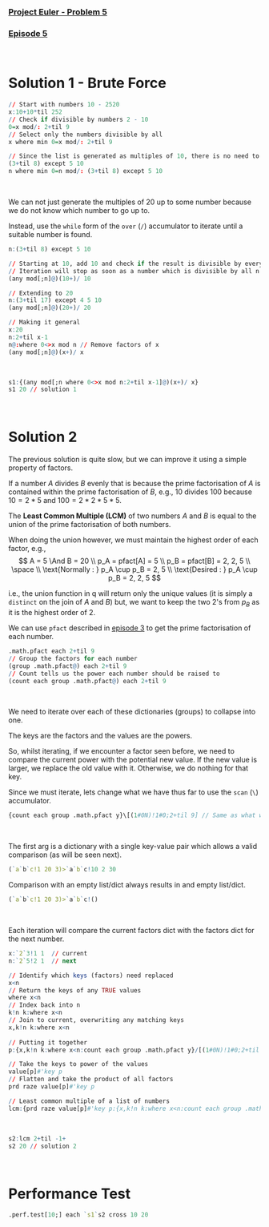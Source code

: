 ### [Project Euler - Problem 5](https://projecteuler.net/problem=5)
### [Episode 5](https://www.youtube.com/watch?v=5wODq7b28Ok&list=PLsQYtymvFUhhft5F6IWzwEZ60dpB6MLMt&index=6)

<br />

# Solution 1 - Brute Force

```q
// Start with numbers 10 - 2520
x:10+10*til 252
// Check if divisible by numbers 2 - 10
0=x mod/: 2+til 9
// Select only the numbers divisible by all 
x where min 0=x mod/: 2+til 9

// Since the list is generated as multiples of 10, there is no need to check the factors of 10
(3+til 8) except 5 10
n where min 0=n mod/: (3+til 8) except 5 10
```

<br />

We can not just generate the multiples of $20$ up to some number because we do not know which number to go up to.

Instead, use the `while` form of the `over` (`/`) accumulator to iterate until a suitable number is found.

```q
n:(3+til 8) except 5 10

// Starting at 10, add 10 and check if the result is divisible by everything in n
// Iteration will stop as soon as a number which is divisible by all n is found
(any mod[;n]@)(10+)/ 10

// Extending to 20
n:(3+til 17) except 4 5 10
(any mod[;n]@)(20+)/ 20

// Making it general
x:20                
n:2+til x-1         
n@:where 0<>x mod n // Remove factors of x
(any mod[;n]@)(x+)/ x
```

<br />

```q
s1:{(any mod[;n where 0<>x mod n:2+til x-1]@)(x+)/ x}
s1 20 // solution 1
```

<br />

# Solution 2

The previous solution is quite slow, but we can improve it using a simple property of factors.

If a number *A* divides *B* evenly that is because the prime factorisation of *A* is contained within the prime factorisation of *B*, e.g.,
$10$ divides $100$ because $10 = 2 * 5$ and $100 = 2 * 2 * 5 * 5$.
 
The **Least Common Multiple (LCM)** of two numbers *A* and *B* is equal to the union of the prime factorisation of both numbers.

When doing the union however, we must maintain the highest order of each factor, e.g., 
$$
    A = 5 \And B = 20 \\
    p_A = pfact[A] = 5 \\
    p_B = pfact[B] = 2, 2, 5 \\
    \space \\
    \text{Normally : } p_A \cup p_B = 2, 5 \\
    \text{Desired : }  p_A \cup p_B = 2, 2, 5
$$

i.e., the union function in q will return only the unique values (it is simply a `distinct` on the join of *A* and *B*) but, we want to keep the two $2$'s from *p<sub>B</sub>* as it is the highest order of $2$.

We can use `pfact` described in [episode 3](ep3.md) to get the prime factorisation of each number.

```q
.math.pfact each 2+til 9
// Group the factors for each number
(group .math.pfact@) each 2+til 9
// Count tells us the power each number should be raised to
(count each group .math.pfact@) each 2+til 9
```

<br />

We need to iterate over each of these dictionaries (groups) to collapse into one.

The keys are the factors and the values are the powers.

So, whilst iterating, if we encounter a factor seen before, we need to compare the current power with the potential new value. If the new value is larger, we replace the old value with it. Otherwise, we do nothing for that key.

Since we must iterate, lets change what we have thus far to use the `scan` (`\`) accumulator.
```q
{count each group .math.pfact y}\[(1#0N)!1#0;2+til 9] // Same as what we had before
```

<br />

The first arg is a dictionary with a single key-value pair which allows a valid comparison (as will be seen next). 
```q
(`a`b`c!1 20 3)>`a`b`c!10 2 30
```

Comparison with an empty list/dict always results in and empty list/dict.
```q
(`a`b`c!1 20 3)>`a`b`c!()
```

<br />


Each iteration will compare the current factors dict with the factors dict for the next number.
```q
x:`2`3!1 1  // current
n:`2`5!2 1  // next

// Identify which keys (factors) need replaced
x<n
// Return the keys of any TRUE values
where x<n
// Index back into n
k!n k:where x<n
// Join to current, overwriting any matching keys
x,k!n k:where x<n
            
// Putting it together
p:{x,k!n k:where x<n:count each group .math.pfact y}/[(1#0N)!1#0;2+til 9] 

// Take the keys to power of the values
value[p]#'key p
// Flatten and take the product of all factors
prd raze value[p]#'key p

// Least common multiple of a list of numbers
lcm:{prd raze value[p]#'key p:{x,k!n k:where x<n:count each group .math.pfact y}/[(1#0N)!1#0;x]}
```

<br />

```q
s2:lcm 2+til -1+
s2 20 // solution 2
```

<br />

# Performance Test

```q
.perf.test[10;] each `s1`s2 cross 10 20
```
